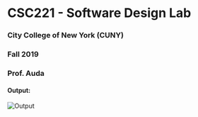 # CSC221 - Software Design Lab

### City College of New York (CUNY)

### Fall 2019

### Prof. Auda

#### Output:

![Output](https://user-images.githubusercontent.com/25180215/66805173-51009600-eef2-11e9-9928-003962fafc68.png)
